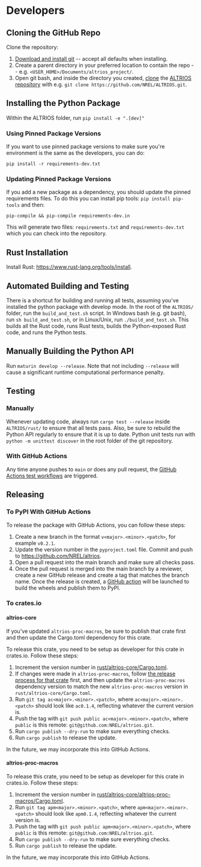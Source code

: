 # Developers

<!-- toc -->

## Cloning the GitHub Repo

Clone the repository:

1. [Download and install git](https://git-scm.com/downloads) -- accept all defaults when installing.
1. Create a parent directory in your preferred location to contain the repo -- e.g.
   `<USER_HOME>/Documents/altrios_project/`.
1. Open git bash, and inside the directory you created,
   [clone](https://docs.github.com/en/repositories/creating-and-managing-repositories/cloning-a-repository)
   the [ALTRIOS repository](https://github.com/NREL/ALTRIOS) with e.g. `git clone
   https://github.com/NREL/ALTRIOS.git`.

## Installing the Python Package

Within the ALTRIOS folder, run `pip install -e ".[dev]"`

### Using Pinned Package Versions

If you want to use pinned package versions to make sure you're environment is the same as the
developers, you can do:

```shell
pip install -r requirements-dev.txt
```

### Updating Pinned Package Versions

If you add a new package as a dependency, you should update the pinned requirements files. To do
this you can install pip tools: `pip install pip-tools` and then:

```shell
pip-compile && pip-compile requirements-dev.in
```

This will generate two files: `requirements.txt` and `requirements-dev.txt` which you can check into
the repository.

## Rust Installation

Install Rust: <https://www.rust-lang.org/tools/install>.

## Automated Building and Testing

There is a shortcut for building and running all tests, assuming you've installed the python package
with develop mode. In the root of the `ALTRIOS/` folder, run the `build_and_test.sh` script. In
Windows bash (e.g. git bash), run `sh build_and_test.sh`, or in Linux/Unix, run
`./build_and_test.sh`. This builds all the Rust code, runs Rust tests, builds the Python-exposed
Rust code, and runs the Python tests.

## Manually Building the Python API

Run `maturin develop --release`. Note that not including `--release` will cause a significant
runtime computational performance penalty.

## Testing

### Manually

Whenever updating code, always run `cargo test --release` inside `ALTRIOS/rust/` to ensure that all
tests pass. Also, be sure to rebuild the Python API regularly to ensure that it is up to date.
Python unit tests run with `python -m unittest discover` in the root folder of the git repository.

### With GitHub Actions
Any time anyone pushes to `main` or does any pull request, the [GitHub Actions test
workflows](https://github.com/NREL/altrios/tree/main/.github/workflows) are triggered.  

## Releasing

### To PyPI With GitHub Actions
To release the package with GitHub Actions, you can follow these steps:

1. Create a new branch in the format `v<major>.<minor>.<patch>`, for example `v0.2.1`.
1. Update the version number in the `pyproject.toml` file.  Commit and push to
   https://github.com/NREL/altrios.  
1. Open a pull request into the main branch and make sure all checks pass.
1. Once the pull request is merged into the main branch by a reviewer, create a new GitHub release
   and create a tag that matches the branch name. Once the release is created, a [GitHub
   action](https://github.com/NREL/altrios/blob/686e8c28828cb980cc45567d08091e69b7bee52c/.github/workflows/wheels.yaml#L5)
   will be launched to build the wheels and publish them to PyPI. 

### To crates.io
#### altrios-core
If you've updated `altrios-proc-macros`, be sure to publish that crate first and then update the
Cargo.toml dependency for this crate.  

To release this crate, you need to be setup as developer for this crate in crates.io.  Follow these steps: 
1. Increment the version number in
   [rust/altrios-core/Cargo.toml](https://github.com/NREL/altrios/blob/main/rust/altrios-core/Cargo.toml).
1. If changes were made in `altrios-proc-macros`, follow [the release process for that
   crate](#altrios-proc-macros) first, and then update the `altrios-proc-macros` dependency version
   to match the new `altrios-proc-macros` version in `rust/altrios-core/Cargo.toml`.  
1. Run `git tag ac<major>.<minor>.<patch>`, where `ac<major>.<minor>.<patch>` should look like
   `ac0.1.4`, reflecting whatever the current version is.
1. Push the tag with `git push public ac<major>.<minor>.<patch>`, where `public` is this remote:
   `git@github.com:NREL/altrios.git`.
1. Run `cargo publish --dry-run` to make sure everything checks.
1. Run `cargo publish` to release the update.  

In the future, we may incorporate this into GitHub Actions.  

#### altrios-proc-macros
To release this crate, you need to be setup as developer for this crate in crates.io.  Follow these steps: 
1. Increment the version number in
   [rust/altrios-core/altrios-proc-macros/Cargo.toml](https://github.com/NREL/altrios/blob/main/rust/altrios-core/altrios-proc-macros/Cargo.toml).
1. Run `git tag apm<major>.<minor>.<patch>`, where `apm<major>.<minor>.<patch>` should look like
   `apm0.1.4`, reflecting whatever the current version is.
1. Push the tag with `git push public apm<major>.<minor>.<patch>`, where `public` is this remote:
   `git@github.com:NREL/altrios.git`.
1. Run `cargo publish --dry-run` to make sure everything checks.
1. Run `cargo publish` to release the update.  

In the future, we may incorporate this into GitHub Actions.  